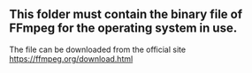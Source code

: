 ﻿This folder must contain the binary file of FFmpeg for the operating system in use. 
--------------------------
The file can be downloaded from the official site https://ffmpeg.org/download.html